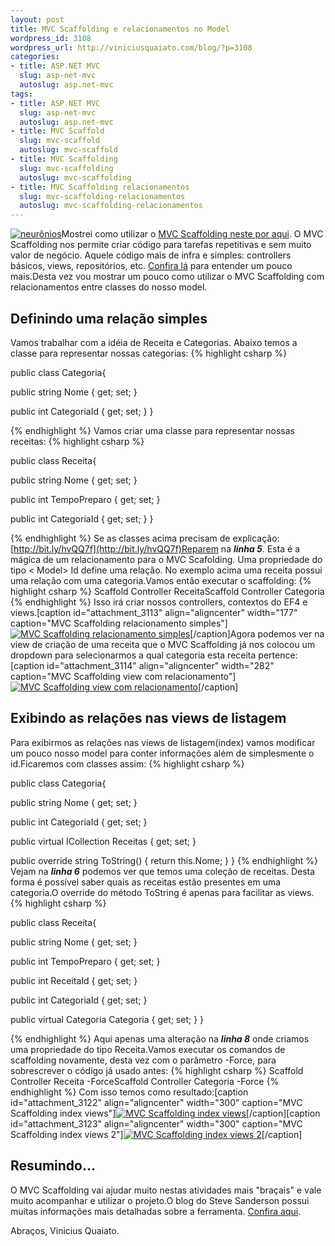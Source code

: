 ```yaml
--- 
layout: post
title: MVC Scaffolding e relacionamentos no Model
wordpress_id: 3108
wordpress_url: http://viniciusquaiato.com/blog/?p=3108
categories: 
- title: ASP.NET MVC
  slug: asp-net-mvc
  autoslug: asp.net-mvc
tags: 
- title: ASP.NET MVC
  slug: asp-net-mvc
  autoslug: asp.net-mvc
- title: MVC Scaffold
  slug: mvc-scaffold
  autoslug: mvc-scaffold
- title: MVC Scaffolding
  slug: mvc-scaffolding
  autoslug: mvc-scaffolding
- title: MVC Scaffolding relacionamentos
  slug: mvc-scaffolding-relacionamentos
  autoslug: mvc-scaffolding-relacionamentos
---
```

[![neurônios](http://viniciusquaiato.com/blog/wp-content/uploads/2011/02/neurônios-150x150.jpg "neurônios")](http://viniciusquaiato.com/blog/wp-content/uploads/2011/02/neurônios.jpg)Mostrei como utilizar o [MVC Scaffolding neste por aqui](http://viniciusquaiato.com/blog/mvc-scaffolding/). O MVC Scaffolding nos permite criar código para tarefas repetitivas e sem muito valor de negócio. Aquele código mais de infra e simples: controllers básicos, views, repositórios, etc. [Confira lá](http://viniciusquaiato.com/blog/mvc-scaffolding/) para entender um pouco mais.Desta vez vou mostrar um pouco como utilizar o MVC Scaffolding com relacionamentos entre classes do nosso model.

## Definindo uma relação simples
Vamos trabalhar com a idéia de Receita e Categorias. Abaixo temos a classe para representar nossas categorias:
{% highlight csharp %}

public class Categoria{    

public string Nome { get;
    set;
    }
    
public int CategoriaId { get;
    set;
    }
}

{% endhighlight %}
Vamos criar uma classe para representar nossas receitas:
{% highlight csharp %}

public class Receita{    

public string Nome { get;
    set;
    }
    
public int TempoPreparo { get;
    set;
    }
    
public int CategoriaId { get;
    set;
    }
}

{% endhighlight %}
Se as classes acima precisam de explicação: [http://bit.ly/hvQQ7f](http://bit.ly/hvQQ7f)Reparem na **_linha 5_**. Esta é a mágica de um relacionamento para o MVC Scafolding. Uma propriedade do tipo &lt;
    Model&gt;
    Id define uma relação. No exemplo acima uma receita possui uma relação com uma categoria.Vamos então executar o scaffolding:
{% highlight csharp %}
Scaffold Controller ReceitaScaffold Controller Categoria
{% endhighlight %}
Isso irá criar nossos controllers, contextos do EF4 e views.[caption id="attachment_3113" align="aligncenter" width="177" caption="MVC Scaffolding relacionamento simples"][![MVC Scaffolding relacionamento simples](http://viniciusquaiato.com/blog/wp-content/uploads/2011/02/scaffolding-relacionamento-simples-177x300.png "MVC Scaffolding relacionamento simples")](http://viniciusquaiato.com/blog/wp-content/uploads/2011/02/scaffolding-relacionamento-simples.png)[/caption]Agora podemos ver na view de criação de uma receita que o MVC Scaffolding já nos colocou um dropdown para selecionarmos a qual categoria esta receita pertence:[caption id="attachment_3114" align="aligncenter" width="282" caption="MVC Scaffolding view com relacionamento"][![MVC Scaffolding view com relacionamento](http://viniciusquaiato.com/blog/wp-content/uploads/2011/02/MVC-Scaffolding-view-282x300.png "MVC Scaffolding view com relacionamento")](http://viniciusquaiato.com/blog/wp-content/uploads/2011/02/MVC-Scaffolding-view.png)[/caption]

## Exibindo as relações nas views de listagem
Para exibirmos as relações nas views de listagem(index) vamos modificar um pouco nosso model para conter informações além de simplesmente o id.Ficaremos com classes assim:
{% highlight csharp %}

public class Categoria{    

public string Nome { get;
    set;
    }
    
public int CategoriaId { get;
    set;
    }
    
public virtual ICollection<receita> Receitas { get;
    set;
    }
    
public override string ToString()    {
return this.Nome;
    }
}
</receita>
{% endhighlight %}
Vejam na **_linha 6_** podemos ver que temos uma coleção de receitas. Desta forma é possível saber quais as receitas estão presentes em uma categoria.O override do método ToString é apenas para facilitar as views.
{% highlight csharp %}

public class Receita{    

public string Nome { get;
    set;
    }
    
public int TempoPreparo { get;
    set;
    }
    
public int ReceitaId { get;
    set;
    }
    
public int CategoriaId { get;
    set;
    }
    
public virtual Categoria Categoria { get;
    set;
    }
}

{% endhighlight %}
Aqui apenas uma alteração na **_linha 8_** onde criamos uma propriedade do tipo Receita.Vamos executar os comandos de scaffolding novamente, desta vez com o parâmetro -Force, para sobrescrever o código já usado antes:
{% highlight csharp %}
Scaffold Controller Receita -ForceScaffold Controller Categoria -Force
{% endhighlight %}
Com isso temos como resultado:[caption id="attachment_3122" align="aligncenter" width="300" caption="MVC Scaffolding index views"][![MVC Scaffolding index views](http://viniciusquaiato.com/blog/wp-content/uploads/2011/02/MVc-Scaffolding-index-views-300x227.png "MVC Scaffolding index views")](http://viniciusquaiato.com/blog/wp-content/uploads/2011/02/MVc-Scaffolding-index-views.png)[/caption][caption id="attachment_3123" align="aligncenter" width="300" caption="MVC Scaffolding index views 2"][![MVC Scaffolding index views 2](http://viniciusquaiato.com/blog/wp-content/uploads/2011/02/MVc-Scaffolding-index-views-2-300x227.png "MVC Scaffolding index views 2")](http://viniciusquaiato.com/blog/wp-content/uploads/2011/02/MVc-Scaffolding-index-views-2.png)[/caption]

## Resumindo...
O MVC Scaffolding vai ajudar muito nestas atividades mais "braçais" e vale muito acompanhar e utilizar o projeto.O blog do Steve Sanderson possui muitas informações mais detalhadas sobre a ferramenta. [Confira aqui](http://blog.stevensanderson.com/2011/01/28/mvcscaffolding-one-to-many-relationships/).

Abraços,
Vinicius Quaiato.
